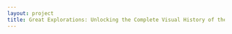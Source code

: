 ```yaml
--- 
layout: project 
title: Great Explorations: Unlocking the Complete Visual History of the Ryan Aeronautical Company, Maker of Charles Lindbergh’s Spirit of St. Louis, An Airline, Flight School, and Aircraft Manufacturer
---
```



